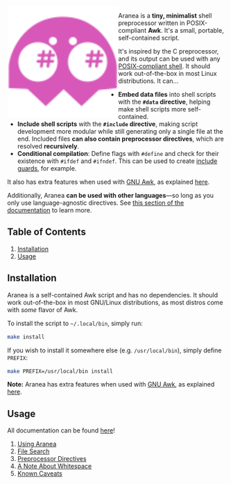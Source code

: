 <img align="left" width="256" height="256" src="logo.svg" alt="Aranea logo">

Aranea is a **tiny, minimalist** shell preprocessor written in POSIX-compliant **Awk**. It's a small, portable, self-contained script.

It's inspired by the C preprocessor, and its output can be used with any [POSIX-compliant shell][3]. It should work out-of-the-box in most Linux distributions. It can...

- **Embed data files** into shell scripts with the **`#data` directive**, helping make shell scripts more self-contained.
- **Include shell scripts** with the **`#include` directive**, making script development more modular while still generating only a single file at the end. Included files **can also contain preprocessor directives**, which are resolved **recursively**.
- **Conditional compilation**: Define flags with `#define` and check for their existence with `#ifdef` and `#ifndef`. This can be used to create [include guards][2], for example.

It also has extra features when used with [GNU Awk][1], as explained [here](./docs/gawk-extras.md).

Additionally, Aranea **can be used with other languages**—so long as you only use language-agnostic directives. See [this section of the documentation](./docs/usage-with-other-languages.md) to learn more.

## Table of Contents 

1. [Installation](#installation)
2. [Usage](#usage)

## Installation

Aranea is a self-contained Awk script and has no dependencies. It should work out-of-the-box in most GNU/Linux distributions, as most distros come with *some* flavor of Awk.

To install the script to `~/.local/bin`, simply run:

```bash
make install
```

If you wish to install it somewhere else (e.g. `/usr/local/bin`), simply define `PREFIX`:

```bash
make PREFIX=/usr/local/bin install
```

**Note:** Aranea has extra features when used with [GNU Awk][1], as explained [here](./docs/gawk-extras.md).

## Usage

All documentation can be found [here](docs/aranea.md)!

1. [Using Aranea](docs/aranea.md#using-aranea)
2. [File Search](docs/aranea.md#file-search)
3. [Preprocessor Directives](docs/aranea.md#preprocessor-directives)
4. [A Note About Whitespace](docs/aranea.md#a-note-about-whitespace)
5. [Known Caveats](docs/aranea.md#known-caveats)

[1]: https://www.gnu.org/software/gawk/
[2]: https://en.wikipedia.org/wiki/Include_guard
[3]: https://wiki.archlinux.org/title/Command-line_shell#POSIX_compliant
